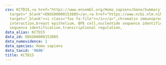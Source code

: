 ```yaml
---
csv: KCTD15,<a href="https://www.ensembl.org/Homo_sapiens/Gene/Summary?db=core;g=ENSG00000153885"
  target="_blank">ENSG00000153885</a>,<a href="https://www.ncbi.nlm.nih.gov/pubmed/22863008"
  target="_blank"><i class="fas fa-file"></i></a>",chromatin immunoprecipitation assay,direct
  interaction,breast epithelium, BPE cell,nucleotide sequence identification,nucleotide
  sequence identification,transcriptional regulation,
data_alias: KCTD15
data_id: ENSG00000153885
data_numevidence: 1
data_species: Homo sapiens
data_taxid: '9606'
title: KCTD15
---
```

